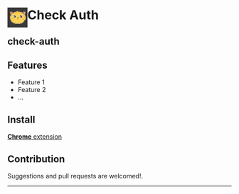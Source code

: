 # <img src="public/icons/icon_48.png" width="45" align="left"> Check Auth

## check-auth

## Features

- Feature 1
- Feature 2
- ...

## Install

[**Chrome** extension](https://github.com/cihat-salik/jf-check-auth) <!-- TODO: Add chrome extension link inside parenthesis -->

## Contribution

Suggestions and pull requests are welcomed!.

---
